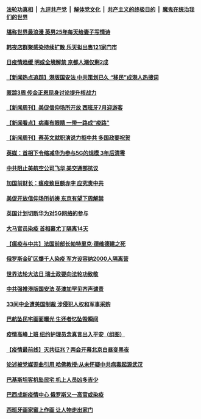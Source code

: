 ####  [法轮功真相](../../../../basic/blob/master/README.md?t=05242101) &nbsp;|&nbsp; [九评共产党](../../../../9ping.md/blob/master/README.md?t=05242101) &nbsp;|&nbsp; [解体党文化](../../../../jtdwh.md/blob/master/README.md?t=05242101)  &nbsp;|&nbsp; [共产主义的终极目的](../../../../gczydzjmd.md/blob/master/README.md?t=05242101) &nbsp;|&nbsp; [魔鬼在统治我们的世界](../../../../mgztzwmdsj.md/blob/master/README.md?t=05242101) 

#### [堪称世界最浪漫 英男25年每天给妻子写情诗](../pages/prog202/a102854802.md?t=05242101) 

#### [韩夜店群聚感染持续扩散 乐天拟出售121家门市](../pages/prog202/a102854796.md?t=05242101) 

#### [日疫情趋缓 明或全境解禁 京都人潮仅剩2成](../pages/prog202/a102854743.md?t=05242101) 

#### [【新闻热点追踪】港版国安法 中共策划已久 “移民”成港人热搜词](../pages/prog202/a102854775.md?t=05242101) 

#### [匿踪3周 传金正恩现身讨论提升核战力](../pages/prog202/a102854673.md?t=05242101) 

#### [【新闻周刊】美促信仰场所开放 西班牙7月迎游客](../pages/prog202/a102854537.md?t=05242101) 

#### [【新闻看点】病毒有眼睛 一带一路成“疫路”](../pages/prog202/a102854622.md?t=05242101) 


#### [【新闻周刊】蔡英文就职演说力拒中共 多国政要祝贺](../pages/prog202/a102854526.md?t=05242101) 

#### [英媒：首相下令缩减华为参与5G的规模 3年后清零](../pages/prog202/a102854503.md?t=05242101) 

#### [中共阻止美航空公司飞华 美交通部抗议](../pages/prog202/a102854452.md?t=05242101) 

#### [加国前财长：瘟疫致巨额赤字 应究责中共](../pages/prog202/a102854410.md?t=05242101) 


#### [美促开放信仰场所祈祷 东京有望下周解禁](../pages/prog202/a102854356.md?t=05242101) 

#### [英国计划切断华为对5G网络的参与](../pages/prog202/a102854310.md?t=05242101) 

#### [大马官员染疫 首相慕尤丁隔离14天](../pages/prog202/a102854243.md?t=05242101) 

#### [【瘟疫与中共】法国前部长帕特里克·德维德建之死](../pages/prog202/a102853447.md?t=05242101) 

#### [俄罗斯金矿区爆千人染疫 军方设容纳2000人隔离营](../pages/prog202/a102854206.md?t=05242101) 

#### [世界法轮大法日 瑞士政要向法轮功致敬](../pages/prog202/a102854018.md?t=05242101) 

#### [中共强推港版国安法 英澳加罕见齐声谴责](../pages/prog202/a102854059.md?t=05242101) 

#### [33间中企遭美国制裁 涉侵犯人权和军事采购](../pages/prog202/a102854034.md?t=05242101) 

#### [巴航坠民宅画面曝光 生还者忆坠毁瞬间](../pages/prog202/a102853959.md?t=05242101) 

#### [疫情高峰上班 纽约护理员念真言出入平安（组图）](../pages/prog202/a102853941.md?t=05242101) 

#### [【疫情最前线】灭共征兆？两会开幕北京白昼变黑夜](../pages/prog202/a102853925.md?t=05242101) 



#### [论述被党媒歪曲引用 哈佛教授:从未怀疑中共病毒起源武汉](../pages/prog202/a102853692.md?t=05242101) 

#### [巴基斯坦客机坠民宅 机上人员凶多吉少](../pages/prog202/a102853493.md?t=05242101) 

#### [巴西成新疫情中心 俄罗斯又一高官或染疫](../pages/prog202/a102853733.md?t=05242101) 

#### [西班牙画家窗上作画 让人物走出家门](../pages/prog202/a102853715.md?t=05242101) 

